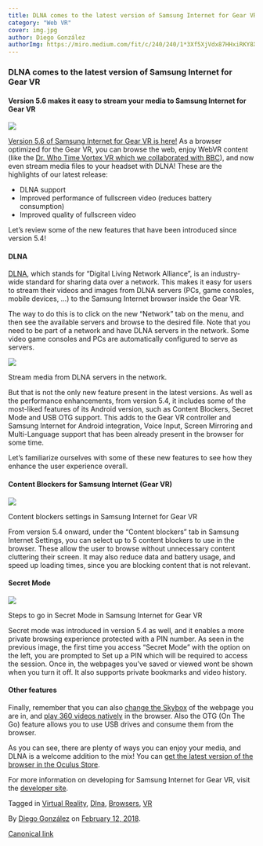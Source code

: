 ```yaml
---
title: DLNA comes to the latest version of Samsung Internet for Gear VR
category: "Web VR"
cover: img.jpg
author: Diego González
authorImg: https://miro.medium.com/fit/c/240/240/1*3Xf5XjVdx87HHxiRKY8X1Q.jpeg
---
```


### DLNA comes to the latest version of Samsung Internet for Gear VR

#### Version 5.6 makes it easy to stream your media to Samsung Internet for Gear VR

![](https://cdn-images-1.medium.com/max/800/1*Qj36ZOv_X_iQ_WP0rUtHIw.jpeg)

[Version 5.6 of Samsung Internet for Gear VR is here!](https://www.oculus.com/experiences/gear-vr/849609821813454/) As a browser optimized for the Gear VR, you can browse the web, enjoy WebVR content (like the [Dr. Who Time Vortex VR which we collaborated with BBC](https://www.bbc.co.uk/taster/pilots/doctor-who-time-vortex-vr)), and now even stream media files to your headset with DLNA! These are the highlights of our latest release:

*   DLNA support
*   Improved performance of fullscreen video (reduces battery consumption)
*   Improved quality of fullscreen video

Let’s review some of the new features that have been introduced since version 5.4!

#### DLNA

[DLNA](https://dlna.org), which stands for “Digital Living Network Alliance”, is an industry-wide standard for sharing data over a network. This makes it easy for users to stream their videos and images from DLNA servers (PCs, game consoles, mobile devices, …) to the Samsung Internet browser inside the Gear VR.

The way to do this is to click on the new “Network” tab on the menu, and then see the available servers and browse to the desired file. Note that you need to be part of a network and have DLNA servers in the network. Some video game consoles and PCs are automatically configured to serve as servers.

![](https://cdn-images-1.medium.com/max/1000/1*1NOo3bi2grCJ2uJIIVYuow.png)

Stream media from DLNA servers in the network.

But that is not the only new feature present in the latest versions. As well as the performance enhancements, from version 5.4, it includes some of the most-liked features of its Android version, such as Content Blockers, Secret Mode and USB OTG support. This adds to the Gear VR controller and Samsung Internet for Android integration, Voice Input, Screen Mirroring and Multi-Language support that has been already present in the browser for some time.

Let’s familiarize ourselves with some of these new features to see how they enhance the user experience overall.

#### Content Blockers for Samsung Internet (Gear VR)

![](https://cdn-images-1.medium.com/max/800/1*vCgfeiRWEfbAqWhTTBZiQQ.jpeg)

Content blockers settings in Samsung Internet for Gear VR

From version 5.4 onward, under the “Content blockers” tab in Samsung Internet Settings, you can select up to 5 content blockers to use in the browser. These allow the user to browse without unnecessary content cluttering their screen. It may also reduce data and battery usage, and speed up loading times, since you are blocking content that is not relevant.

#### Secret Mode

![](https://cdn-images-1.medium.com/max/1000/1*fYGHFS34NRv_dOmdRIVnAg.png)

Steps to go in Secret Mode in Samsung Internet for Gear VR

Secret mode was introduced in version 5.4 as well, and it enables a more private browsing experience protected with a PIN number. As seen in the previous image, the first time you access “Secret Mode” with the option on the left, you are prompted to Set up a PIN which will be required to access the session. Once in, the webpages you’ve saved or viewed wont be shown when you turn it off. It also supports private bookmarks and video history.

#### Other features

Finally, remember that you can also [change the Skybox](https://samsunginter.net/docs/skybox) of the webpage you are in, and [play 360 videos natively](https://samsunginter.net/docs/video-360) in the browser. Also the OTG (On The Go) feature allows you to use USB drives and consume them from the browser.

As you can see, there are plenty of ways you can enjoy your media, and DLNA is a welcome addition to the mix! You can [get the latest version of the browser in the Oculus Store](https://www.oculus.com/experiences/gear-vr/849609821813454/).

For more information on developing for Samsung Internet for Gear VR, visit the [developer site](http://developer.samsung.com/internet#gearvr-overview).

Tagged in [Virtual Reality](https://medium.com/tag/virtual-reality), [Dlna](https://medium.com/tag/dlna), [Browsers](https://medium.com/tag/browsers), [VR](https://medium.com/tag/vr)

By [Diego González](https://medium.com/@diekus) on [February 12, 2018](https://medium.com/p/4a95f9b1605d).

[Canonical link](https://medium.com/@diekus/dlna-comes-to-the-latest-version-of-samsung-internet-for-gear-vr-4a95f9b1605d)
